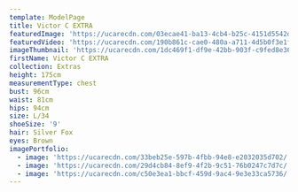 ```yaml
---
template: ModelPage
title: Victor C EXTRA
featuredImage: 'https://ucarecdn.com/03ecae41-ba13-4cb4-b25c-4151d5542d07/'
featuredVideo: 'https://ucarecdn.com/190b861c-cae0-480a-a711-4d5b0f3e1f3d/'
imageThumbnail: 'https://ucarecdn.com/1dc469f1-df9e-42bb-903f-c9fed8e36db1/'
firstName: Victor C EXTRA
collection: Extras
height: 175cm
measurementType: chest
bust: 96cm
waist: 81cm
hips: 94cm
size: L/34
shoeSize: '9'
hair: Silver Fox
eyes: Brown
imagePortfolio:
  - image: 'https://ucarecdn.com/33beb25e-597b-4fbb-94e8-e2032035d702/'
  - image: 'https://ucarecdn.com/29d4cb84-8ef9-4f2b-9c51-76b0247c7d7c/'
  - image: 'https://ucarecdn.com/c50e3ea1-bbcf-459d-9ac4-9e3e33ca5736/'
---
```


